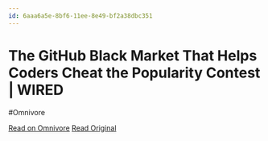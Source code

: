 ```yaml
---
id: 6aaa6a5e-8bf6-11ee-8e49-bf2a38dbc351
---
```


# The GitHub Black Market That Helps Coders Cheat the Popularity Contest | WIRED
#Omnivore

[Read on Omnivore](https://omnivore.app/me/the-git-hub-black-market-that-helps-coders-cheat-the-popularity--18c091f4f73)
[Read Original](https://www.wired.com/story/github-stars-black-market-coders-cheat/)

